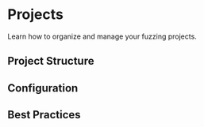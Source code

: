 # Projects

Learn how to organize and manage your fuzzing projects.

## Project Structure

## Configuration

## Best Practices
